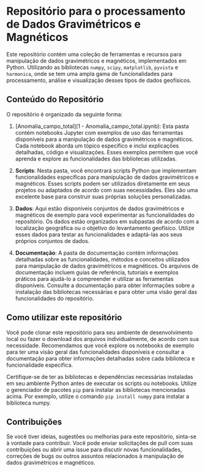 # Repositório para o processamento de Dados Gravimétricos e Magnéticos

Este repositório contém uma coleção de ferramentas e recursos para manipulação de dados gravimétricos e magnéticos, implementados em Python. Utilizando as bibliotecas `numpy`, `scipy`, `matplotlib`, `pyvista` e `harmonica`, onde se tem uma ampla gama de funcionalidades para processamento, análise e visualização desses tipos de dados geofísicos.

## Conteúdo do Repositório

O repositório é organizado da seguinte forma:

1. [Anomalia_campo_total](1 - Anomalia_campo_total.ipynb): Esta pasta contém notebooks Jupyter com exemplos de uso das ferramentas disponíveis para a manipulação de dados gravimétricos e magnéticos. Cada notebook aborda um tópico específico e inclui explicações detalhadas, código e visualizações. Esses exemplos permitem que você aprenda e explore as funcionalidades das bibliotecas utilizadas.

2. **Scripts**: Nesta pasta, você encontrará scripts Python que implementam funcionalidades específicas para manipulação de dados gravimétricos e magnéticos. Esses scripts podem ser utilizados diretamente em seus projetos ou adaptados de acordo com suas necessidades. Eles são uma excelente base para construir suas próprias soluções personalizadas.

3. **Dados**: Aqui estão disponíveis conjuntos de dados gravimétricos e magnéticos de exemplo para você experimentar as funcionalidades do repositório. Os dados estão organizados em subpastas de acordo com a localização geográfica ou o objetivo do levantamento geofísico. Utilize esses dados para testar as funcionalidades e adaptá-las aos seus próprios conjuntos de dados.

4. **Documentação**: A pasta de documentação contém informações detalhadas sobre as funcionalidades, métodos e conceitos utilizados para manipulação de dados gravimétricos e magnéticos. Os arquivos de documentação incluem guias de referência, tutoriais e exemplos práticos para ajudá-lo a compreender e utilizar as ferramentas disponíveis. Consulte a documentação para obter informações sobre a instalação das bibliotecas necessárias e para obter uma visão geral das funcionalidades do repositório.

## Como utilizar este repositório

Você pode clonar este repositório para seu ambiente de desenvolvimento local ou fazer o download dos arquivos individualmente, de acordo com sua necessidade. Recomendamos que você explore os notebooks de exemplo para ter uma visão geral das funcionalidades disponíveis e consultar a documentação para obter informações detalhadas sobre cada biblioteca e funcionalidade específica.

Certifique-se de ter as bibliotecas e dependências necessárias instaladas em seu ambiente Python antes de executar os scripts ou notebooks. Utilize o gerenciador de pacotes `pip` para instalar as bibliotecas mencionadas acima. Por exemplo, utilize o comando `pip install numpy` para instalar a biblioteca numpy.

## Contribuições

Se você tiver ideias, sugestões ou melhorias para este repositório, sinta-se à vontade para contribuir. Você pode enviar solicitações de pull com suas contribuições ou abrir uma issue para discutir novas funcionalidades, correções de bugs ou outros assuntos relacionados à manipulação de dados gravimétricos e magnéticos.

